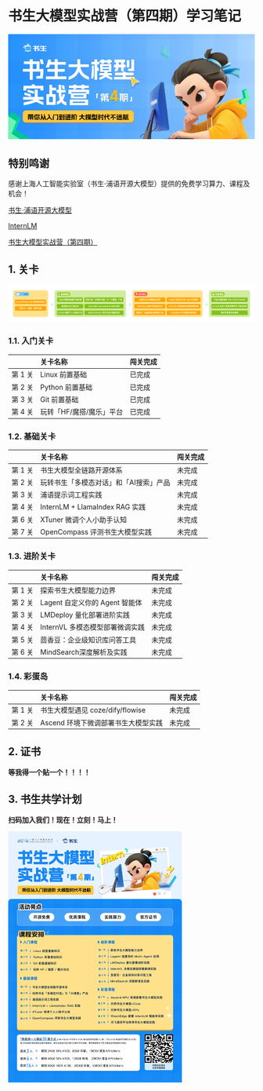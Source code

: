 # 书生大模型实战营（第四期）学习笔记

![icamp4](./assets/cf5eca85-bb13-4b96-aa54-b29fa40d36b7.png)

##  特别鸣谢

感谢上海人工智能实验室（书生·浦语开源大模型）提供的免费学习算力、课程及机会！

[书生·浦语开源大模型](https://github.com/InternLM/InternLM)

[InternLM](https://github.com/InternLM/InternLM)

[书生大模型实战营（第四期）](https://github.com/InternLM/Tutorial)

## 1. 关卡

![update](./assets/1f65a77a-3490-47ff-b408-be6d7a190802.png)

### 1.1. 入门关卡

|         | 关卡名称                 | 闯关完成 |
| :------ | :----------------------- | :------- |
| 第 1 关 | Linux 前置基础           | 已完成   |
| 第 2 关 | Python 前置基础          | 已完成   |
| 第 3 关 | Git 前置基础             | 已完成   |
| 第 4 关 | 玩转「HF/魔搭/魔乐」平台 | 已完成   |

### 1.2. 基础关卡


|         | 关卡名称                               | 闯关完成 |
| :------ | :------------------------------------- | :------- |
| 第 1 关 | 书生大模型全链路开源体系               | 未完成   |
| 第 2 关 | 玩转书生「多模态对话」和「AI搜索」产品 | 未完成   |
| 第 3 关 | 浦语提示词工程实践                     | 未完成   |
| 第 4 关 | InternLM + LlamaIndex RAG 实践         | 未完成   |
| 第 6 关 | XTuner 微调个人小助手认知              | 未完成   |
| 第 7 关 | OpenCompass 评测书生大模型实践         | 未完成   |



### 1.3. 进阶关卡

|         | 关卡名称                        | 闯关完成 |
| :------ | :------------------------------ | :------- |
| 第 1 关 | 探索书生大模型能力边界          | 未完成   |
| 第 2 关 | Lagent 自定义你的 Agent 智能体  | 未完成   |
| 第 3 关 | LMDeploy 量化部署进阶实践       | 未完成   |
| 第 4 关 | InternVL 多模态模型部署微调实践 | 未完成   |
| 第 5 关 | 茴香豆：企业级知识库问答工具    | 未完成   |
| 第 6 关 | MindSearch深度解析及实践        | 未完成   |

### 1.4. 彩蛋岛

|         | 关卡名称                            | 闯关完成 |
| :------ | :---------------------------------- | :------- |
| 第 1 关 | 书生大模型遇见 coze/dify/flowise    | 未完成   |
| 第 2 关 | Ascend 环境下微调部署书生大模型实践 | 未完成   |

## 2. 证书

**等我得一个贴一个！！！！**

## 3. 书生共学计划

**扫码加入我们！现在！立刻！马上！**

<img src="./assets/fc8d7ac4bd88152b977f6039ec5f6fe.png" alt="fc8d7ac4bd88152b977f6039ec5f6fe" style="zoom:50%;" />



